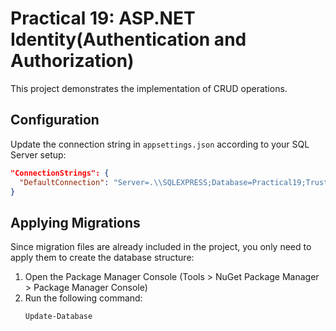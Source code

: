 # Practical 19: ASP.NET Identity(Authentication and Authorization)

This project demonstrates the implementation of CRUD operations.

## Configuration

Update the connection string in `appsettings.json` according to your SQL Server setup:

```json
"ConnectionStrings": {
  "DefaultConnection": "Server=.\\SQLEXPRESS;Database=Practical19;Trusted_Connection=True;TrustServerCertificate=True;"
}
```

## Applying Migrations

Since migration files are already included in the project, you only need to apply them to create the database structure:

1. Open the Package Manager Console (Tools > NuGet Package Manager > Package Manager Console)
2. Run the following command:
   ```
   Update-Database
   ```
